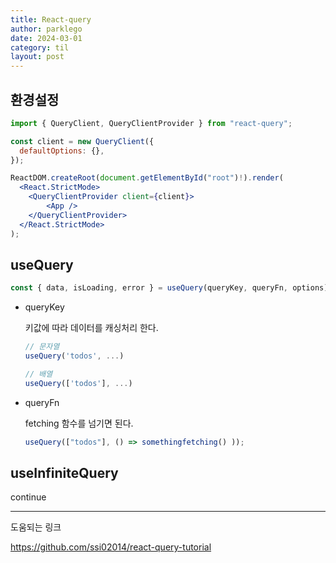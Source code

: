```yaml
---
title: React-query
author: parklego
date: 2024-03-01
category: til
layout: post
---
```


## 환경설정

```jsx
import { QueryClient, QueryClientProvider } from "react-query";

const client = new QueryClient({
  defaultOptions: {},
});

ReactDOM.createRoot(document.getElementById("root")!).render(
  <React.StrictMode>
    <QueryClientProvider client={client}>
        <App />
    </QueryClientProvider>
  </React.StrictMode>
);

```

## useQuery

```jsx
const { data, isLoading, error } = useQuery(queryKey, queryFn, options);
```

- queryKey

  키값에 따라 데이터를 캐싱처리 한다.

  ```jsx
  // 문자열
  useQuery('todos', ...)

  // 배열
  useQuery(['todos'], ...)
  ```

- queryFn

  fetching 함수를 넘기면 된다.

  ```jsx
  useQuery(["todos"], () => somethingfetching() ));
  ```

## useInfiniteQuery

continue

---

도움되는 링크

https://github.com/ssi02014/react-query-tutorial

